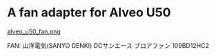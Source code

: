 # A fan adapter for Alveo U50

[alveo_u50_fan.png](./alveo_u50_fan.png)

FAN: 山洋電気(SANYO DENKI) DCサンエース ブロアファン 109BD12HC2
